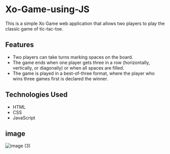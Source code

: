 # Xo-Game-using-JS
This is a simple Xo Game web application that allows two players to play the classic game of tic-tac-toe.
## Features 
- Two players can take turns marking spaces on the board.
- The game ends when one player gets three in a row (horizontally, vertically, or diagonally) or when all spaces are filled.
- The game is played in a best-of-three format, where the player who wins three games first is declared the winner.
## Technologies Used
- HTML
- CSS
- JavaScript
## image
![image (3)](https://user-images.githubusercontent.com/102828808/224607140-ea26575c-f0a9-4f16-ac8a-e068b9b97dc6.png)
